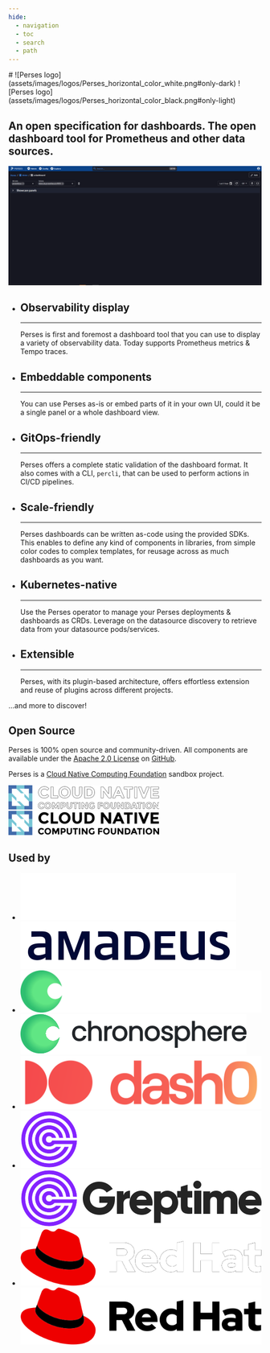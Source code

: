 ```yaml
---
hide:
  - navigation
  - toc
  - search
  - path
---
```


<div class="centered" markdown>
# ![Perses logo](assets/images/logos/Perses_horizontal_color_white.png#only-dark) ![Perses logo](assets/images/logos/Perses_horizontal_color_black.png#only-light)

## An open specification for dashboards. The open dashboard tool for Prometheus and other data sources.
</div>

![perses overview](assets/images/perses_overview.gif)

<div class="grid cards" markdown>

-   ## Observability display

    ---

    Perses is first and foremost a dashboard tool that you can use to display a variety of observability data. Today supports Prometheus metrics & Tempo traces.

-   ## Embeddable components

    ---

    You can use Perses as-is or embed parts of it in your own UI, could it be a single panel or a whole dashboard view.

-   ## GitOps-friendly

    ---

    Perses offers a complete static validation of the dashboard format. It also comes with a CLI, `percli`, that can be used to perform actions in CI/CD pipelines.

-   ## Scale-friendly 

    ---

    Perses dashboards can be written as-code using the provided SDKs. This enables to define any kind of components in libraries, from simple color codes to complex templates, for reusage across as much dashboards as you want. 

-   ## Kubernetes-native

    ---

    Use the Perses operator to manage your Perses deployments & dashboards as CRDs. Leverage on the datasource discovery to retrieve data from your datasource pods/services.

-   ## Extensible

    ---

    Perses, with its plugin-based architecture, offers effortless extension and reuse of plugins across different projects.

</div>

...and more to discover!

<div class="centered" markdown>

## Open Source

Perses is 100% open source and community-driven. All components are available under the [Apache 2.0 License](http://www.apache.org/licenses/LICENSE-2.0) on [GitHub](https://github.com/perses).

Perses is a [Cloud Native Computing Foundation](https://cncf.io) sandbox project.

[![CNCF logo](assets/images/logos/CNCF_white.png#only-dark)](https://cncf.io) [![CNCF logo](assets/images/logos/CNCF_black.png#only-light)](https://cncf.io)

</div>

<div class="centered" markdown>

## Used by

</div>

<div class="grid cards image-grid" markdown>

-   [![Amadeus logo](assets/images/logos/Amadeus_white.png#only-dark)](https://amadeus.com) [![Amadeus logo](assets/images/logos/Amadeus_color.png#only-light)](https://amadeus.com)
-   [![Chronosphere logo](assets/images/logos/Chronosphere_white.svg#only-dark)](https://chronosphere.io/) [![Chronosphere logo](assets/images/logos/Chronosphere_black.svg#only-light)](https://chronosphere.io/)
-   [![Dash0 logo](assets/images/logos/Dash0.svg)](https://www.dash0.com/)
-   [![Greptime logo](assets/images/logos/Greptime_white.svg#only-dark)](https://greptime.com/) [![Greptime logo](assets/images/logos/Greptime_black.svg#only-light)](https://greptime.com/)
-   [![RedHat logo](assets/images/logos/RedHat_white.png#only-dark)](https://www.redhat.com) [![RedHat logo](assets/images/logos/RedHat_black.png#only-light)](https://www.redhat.com)

</div>